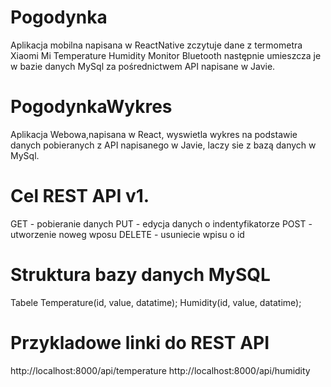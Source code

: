 # Pogodynka 

Aplikacja mobilna napisana w ReactNative zczytuje dane z termometra Xiaomi Mi Temperature Humidity Monitor Bluetooth
następnie umieszcza je w bazie danych MySql za pośrednictwem API napisane w Javie.

# PogodynkaWykres

Aplikacja Webowa,napisana w React, wyswietla wykres na podstawie danych pobieranych z API napisanego w Javie, laczy sie z bazą danych w MySql.

# Cel REST API v1.
GET	 - pobieranie danych
PUT	 - edycja danych o indentyfikatorze
POST - utworzenie noweg wposu
DELETE - usuniecie wpisu o id

# Struktura bazy danych MySQL

Tabele
Temperature(id, value, datatime);
Humidity(id, value, datatime);

# Przykladowe linki do REST API
http://localhost:8000/api/temperature
http://localhost:8000/api/humidity






